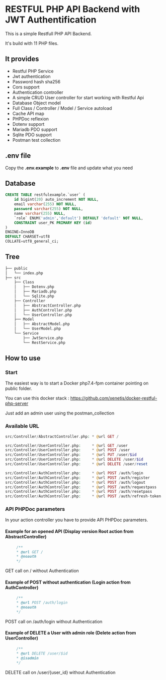 # RESTFUL PHP API Backend with JWT Authentification

This is a simple Restfull PHP API Backend.

It's build with 11 PHP files.

## It provides

 - Restful PHP Service 
 - Jwt authentication 
 - Password hash sha256
 - Cors support
 - Authentication controller 
 - A simple CRUD User controller for start working with Restful Api
 - Database Object model
 - Full Class / Controller / Model / Service autoload
 - Cache API map
 - PHPDoc reflexion 
 - Dotenv support
 - Mariadb PDO support
 - Sqlite PDO support
 - Postman test collection

## .env file

Copy the **.env.example** to **.env** file and update what you need

## Database

```sql
CREATE TABLE restfulexample.`user` (
    id bigint(20) auto_increment NOT NULL,
    email varchar(255) NOT NULL,
    password varchar(255) NOT NULL,
    name varchar(255) NULL,
    `role` ENUM('admin','default') DEFAULT 'default' NOT NULL,
    CONSTRAINT user_PK PRIMARY KEY (id)
)
ENGINE=InnoDB
DEFAULT CHARSET=utf8
COLLATE=utf8_general_ci;
```

## Tree

```bash
├── public
│   └── index.php
├── src
    ├── Class
    │   ├── Dotenv.php
    │   ├── Mariadb.php
    │   └── Sqlite.php
    ├── Controller
    │   ├── AbstractController.php
    │   ├── AuthController.php
    │   └── UserController.php
    ├── Model
    │   ├── AbstractModel.php
    │   └── UserModel.php
    └── Service
        ├── JwtService.php
        └── RestService.php
```

## How to use

### Start
The easiest way is to start a Docker php7.4-fpm container pointing on public folder.

You can use this docker stack : https://github.com/xenetis/docker-restful-php-server

Just add an admin user using the postman_collection

### Available URL

```php
src/Controller/AbstractController.php: * @url GET /

src/Controller/UserController.php:     * @url GET /user
src/Controller/UserController.php:     * @url POST /user
src/Controller/UserController.php:     * @url PUT /user/$id
src/Controller/UserController.php:     * @url DELETE /user/$id
src/Controller/UserController.php:     * @url DELETE /user/reset

src/Controller/AuthController.php:     * @url POST /auth/login
src/Controller/AuthController.php:     * @url POST /auth/register
src/Controller/AuthController.php:     * @url POST /auth/logout
src/Controller/AuthController.php:     * @url POST /auth/requestpass
src/Controller/AuthController.php:     * @url POST /auth/resetpass
src/Controller/AuthController.php:     * @url POST /auth/refresh-token
```

### API PHPDoc parameters 

In your action controller you have to provide API PHPDoc parameters.

#### Example for an opened API (Display version Root action from AbstractController)
````php
     /**
     * @url GET /
     * @noauth
     */ 
````
GET call on / without Authentication

#### Example of POST without authentication (Login action from AuthController)
````php
     /**
     * @url POST /auth/login
     * @noauth
     */ 
````
POST call on /auth/login without Authentication

#### Example of DELETE a User with admin role (Delete action from UserController)
````php
     /**
     * @url DELETE /user/$id
     * @isadmin
     */ 
````
DELETE call on /user/{user_id} without Authentication
